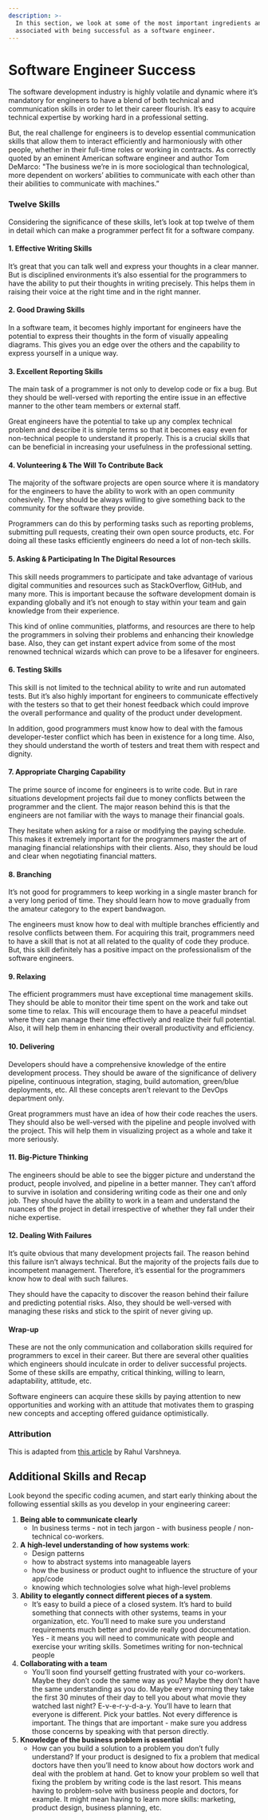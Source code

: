 ```yaml
---
description: >-
  In this section, we look at some of the most important ingredients and skills
  associated with being successful as a software engineer.
---
```


# Software Engineer Success

The software development industry is highly volatile and dynamic where it’s mandatory for engineers to have a blend of both technical and communication skills in order to let their career flourish. It’s easy to acquire technical expertise by working hard in a professional setting.

But, the real challenge for engineers is to develop essential communication skills that allow them to interact efficiently and harmoniously with other people, whether in their full-time roles or working in contracts. As correctly quoted by an eminent American software engineer and author Tom DeMarco: "The business we’re in is more sociological than technological, more dependent on workers’ abilities to communicate with each other than their abilities to communicate with machines.”

### Twelve Skills <a id="Twelve-Skills"></a>

Considering the significance of these skills, let’s look at top twelve of them in detail which can make a programmer perfect fit for a software company.

#### 1. Effective Writing Skills <a id="1-Effective-Writing-Skills"></a>

It’s great that you can talk well and express your thoughts in a clear manner. But is disciplined environments it’s also essential for the programmers to have the ability to put their thoughts in writing precisely. This helps them in raising their voice at the right time and in the right manner.

#### 2. Good Drawing Skills <a id="2-Good-Drawing-Skills"></a>

In a software team, it becomes highly important for engineers have the potential to express their thoughts in the form of visually appealing diagrams. This gives you an edge over the others and the capability to express yourself in a unique way.

#### 3. Excellent Reporting Skills <a id="3-Excellent-Reporting-Skills"></a>

The main task of a programmer is not only to develop code or fix a bug. But they should be well-versed with reporting the entire issue in an effective manner to the other team members or external staff.

Great engineers have the potential to take up any complex technical problem and describe it is simple terms so that it becomes easy even for non-technical people to understand it properly. This is a crucial skills that can be beneficial in increasing your usefulness in the professional setting.

#### 4. Volunteering & The Will To Contribute Back <a id="4-Volunteering-amp-The-Will-To-Contribute-Back"></a>

The majority of the software projects are open source where it is mandatory for the engineers to have the ability to work with an open community cohesively. They should be always willing to give something back to the community for the software they provide.

Programmers can do this by performing tasks such as reporting problems, submitting pull requests, creating their own open source products, etc. For doing all these tasks efficiently engineers do need a lot of non-tech skills.

#### 5. Asking & Participating In The Digital Resources <a id="5-Asking-amp-Participating-In-The-Digital-Resources"></a>

This skill needs programmers to participate and take advantage of various digital communities and resources such as StackOverflow, GitHub, and many more. This is important because the software development domain is expanding globally and it’s not enough to stay within your team and gain knowledge from their experience.

This kind of online communities, platforms, and resources are there to help the programmers in solving their problems and enhancing their knowledge base. Also, they can get instant expert advice from some of the most renowned technical wizards which can prove to be a lifesaver for engineers.

#### 6. Testing Skills <a id="6-Testing-Skills"></a>

This skill is not limited to the technical ability to write and run automated tests. But it’s also highly important for engineers to communicate effectively with the testers so that to get their honest feedback which could improve the overall performance and quality of the product under development.

In addition, good programmers must know how to deal with the famous developer-tester conflict which has been in existence for a long time. Also, they should understand the worth of testers and treat them with respect and dignity.

#### 7. Appropriate Charging Capability <a id="7-Appropriate-Charging-Capability"></a>

The prime source of income for engineers is to write code. But in rare situations development projects fail due to money conflicts between the programmer and the client. The major reason behind this is that the engineers are not familiar with the ways to manage their financial goals.

They hesitate when asking for a raise or modifying the paying schedule. This makes it extremely important for the programmers master the art of managing financial relationships with their clients. Also, they should be loud and clear when negotiating financial matters.

#### 8. Branching <a id="8-Branching"></a>

It’s not good for programmers to keep working in a single master branch for a very long period of time. They should learn how to move gradually from the amateur category to the expert bandwagon.

The engineers must know how to deal with multiple branches efficiently and resolve conflicts between them. For acquiring this trait, programmers need to have a skill that is not at all related to the quality of code they produce. But, this skill definitely has a positive impact on the professionalism of the software engineers.

#### 9. Relaxing <a id="9-Relaxing"></a>

The efficient programmers must have exceptional time management skills. They should be able to monitor their time spent on the work and take out some time to relax. This will encourage them to have a peaceful mindset where they can manage their time effectively and realize their full potential. Also, it will help them in enhancing their overall productivity and efficiency.

#### 10. Delivering <a id="10-Delivering"></a>

Developers should have a comprehensive knowledge of the entire development process. They should be aware of the significance of delivery pipeline, continuous integration, staging, build automation, green/blue deployments, etc. All these concepts aren’t relevant to the DevOps department only.

Great programmers must have an idea of how their code reaches the users. They should also be well-versed with the pipeline and people involved with the project. This will help them in visualizing project as a whole and take it more seriously.

#### 11. Big-Picture Thinking <a id="11-Big-Picture-Thinking"></a>

The engineers should be able to see the bigger picture and understand the product, people involved, and pipeline in a better manner. They can’t afford to survive in isolation and considering writing code as their one and only job. They should have the ability to work in a team and understand the nuances of the project in detail irrespective of whether they fall under their niche expertise.

#### 12. Dealing With Failures <a id="12-Dealing-With-Failures"></a>

It’s quite obvious that many development projects fail. The reason behind this failure isn’t always technical. But the majority of the projects fails due to incompetent management. Therefore, it’s essential for the programmers know how to deal with such failures.

They should have the capacity to discover the reason behind their failure and predicting potential risks. Also, they should be well-versed with managing these risks and stick to the spirit of never giving up.

#### Wrap-up <a id="Wrap-up"></a>

These are not the only communication and collaboration skills required for programmers to excel in their career. But there are several other qualities which engineers should inculcate in order to deliver successful projects. Some of these skills are empathy, critical thinking, willing to learn, adaptability, attitude, etc.

Software engineers can acquire these skills by paying attention to new opportunities and working with an attitude that motivates them to grasping new concepts and accepting offered guidance optimistically.

### Attribution <a id="Attribution"></a>

This is adapted from [this article](https://dev.to/rahulvarshneya/12-must-have-soft-skills-for-software-engineers-4d89) by Rahul Varshneya.

## Additional Skills and Recap

Look beyond the specific coding acumen, and start early thinking about the following essential skills as you develop in your engineering career:

1. **Being able to communicate clearly** 
   * In business terms - not in tech jargon - with business people / non-technical co-workers.
2. **A** **high-level understanding of how systems work**:
   * Design patterns
   * how to abstract systems into manageable layers
   * how the business or product ought to influence the structure of your app/code
   * knowing which technologies solve what high-level problems
3. **Ability to elegantly connect different pieces of a system**.
   * It’s easy to build a piece of a closed system. It’s hard to build something that connects with other systems, teams in your organization, etc. You’ll need to make sure you understand requirements much better and provide really good documentation. Yes - it means you will need to communicate with people and exercise your writing skills. Sometimes writing for non-technical people
4. **Collaborating with a team**
   * You’ll soon find yourself getting frustrated with your co-workers. Maybe they don’t code the same way as you? Maybe they don’t have the same understanding as you do. Maybe every morning they take the first 30 minutes of their day to tell you about what movie they watched last night? E-v-e-r-y-d-a-y. You’ll have to learn that everyone is different. Pick your battles. Not every difference is important. The things that are important - make sure you address those concerns by speaking with that person directly.
5. **Knowledge of the business problem is essential**
   * How can you build a solution to a problem you don’t fully understand? If your product is designed to fix a problem that medical doctors have then you’ll need to know about how doctors work and deal with the problem at hand. Get to know your problem so well that fixing the problem by writing code is the last resort. This means having to problem-solve with business people and doctors, for example. It might mean having to learn more skills: marketing, product design, business planning, etc.

